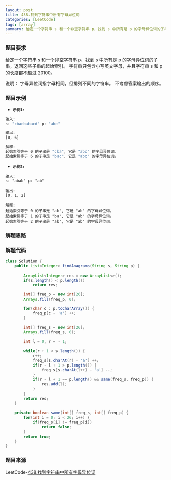 ```yaml
---
layout: post
title: 438.找到字符串中所有字母异位词
categories: [LeetCode]
tags: [array]
summary: 给定一个字符串 s 和一个非空字符串 p，找到 s 中所有是 p 的字母异位词的子串，返回这些子串的起始索引。
---
```


### 题目要求
给定一个字符串 s 和一个非空字符串 p，找到 s 中所有是 p 的字母异位词的子串，返回这些子串的起始索引。
字符串只包含小写英文字母，并且字符串 s 和 p 的长度都不超过 20100。

说明：
字母异位词指字母相同，但排列不同的字符串。
不考虑答案输出的顺序。
### 题目示例
- **`示例1: `** 
```sh
输入:
s: "cbaebabacd" p: "abc"

输出:
[0, 6]

解释:
起始索引等于 0 的子串是 "cba", 它是 "abc" 的字母异位词。
起始索引等于 6 的子串是 "bac", 它是 "abc" 的字母异位词。
```

- **`示例2: `** 
```
输入:
s: "abab" p: "ab"

输出:
[0, 1, 2]

解释:
起始索引等于 0 的子串是 "ab", 它是 "ab" 的字母异位词。
起始索引等于 1 的子串是 "ba", 它是 "ab" 的字母异位词。
起始索引等于 2 的子串是 "ab", 它是 "ab" 的字母异位词。
```
### 解题思路


### 解题代码
```java
class Solution {
    public List<Integer> findAnagrams(String s, String p) {
        
        ArrayList<Integer> res = new ArrayList<>();   
        if(s.length() < p.length())
            return res;
        
        int[] freq_p = new int[26];
        Arrays.fill(freq_p, 0);

        for(char c : p.toCharArray()) {
            freq_p[c - 'a'] ++;
        }
        
        int[] freq_s = new int[26];
        Arrays.fill(freq_s, 0);
        
        int l = 0, r = - 1;

        while(r + 1 < s.length()) {
            r++;
            freq_s[s.charAt(r) - 'a'] ++;
            if(r - l + 1 > p.length()) {
                freq_s[s.charAt(l++) - 'a'] --;
            }
            if(r - l + 1 == p.length() && same(freq_s, freq_p)) {
                res.add(l);
            }
        }
        return res;
    }
    
    private boolean same(int[] freq_s, int[] freq_p) {
        for(int i = 0; i < 26; i++) {
            if(freq_s[i] != freq_p[i])
                return false;
        }
        return true;
    }
}
```

### 题目来源
LeetCode-[438.找到字符串中所有字母异位词](https://leetcode-cn.com/problems/find-all-anagrams-in-a-string/)
